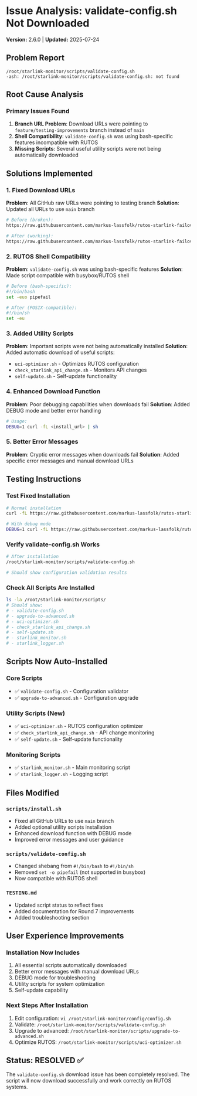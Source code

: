 # Issue Analysis: validate-config.sh Not Downloaded

**Version:** 2.6.0 | **Updated:** 2025-07-24

## Problem Report

```text
/root/starlink-monitor/scripts/validate-config.sh
-ash: /root/starlink-monitor/scripts/validate-config.sh: not found
```

## Root Cause Analysis

### Primary Issues Found

1. **Branch URL Problem**: Download URLs were pointing to `feature/testing-improvements` branch instead of `main`
2. **Shell Compatibility**: `validate-config.sh` was using bash-specific features incompatible with RUTOS
3. **Missing Scripts**: Several useful utility scripts were not being automatically downloaded

## Solutions Implemented

### 1. Fixed Download URLs

**Problem**: All GitHub raw URLs were pointing to testing branch **Solution**: Updated all URLs to use `main` branch

```bash
# Before (broken):
https://raw.githubusercontent.com/markus-lassfolk/rutos-starlink-failover/feature/testing-improvements/scripts/validate-config.sh

# After (working):
https://raw.githubusercontent.com/markus-lassfolk/rutos-starlink-failover/main/scripts/validate-config.sh
```

### 2. RUTOS Shell Compatibility

**Problem**: `validate-config.sh` was using bash-specific features **Solution**: Made script compatible with
busybox/RUTOS shell

```bash
# Before (bash-specific):
#!/bin/bash
set -euo pipefail

# After (POSIX-compatible):
#!/bin/sh
set -eu
```

### 3. Added Utility Scripts

**Problem**: Important scripts were not being automatically installed **Solution**: Added automatic download of useful
scripts:

- `uci-optimizer.sh` - Optimizes RUTOS configuration
- `check_starlink_api_change.sh` - Monitors API changes
- `self-update.sh` - Self-update functionality

### 4. Enhanced Download Function

**Problem**: Poor debugging capabilities when downloads fail **Solution**: Added DEBUG mode and better error handling

```bash
# Usage:
DEBUG=1 curl -fL <install_url> | sh
```

### 5. Better Error Messages

**Problem**: Cryptic error messages when downloads fail **Solution**: Added specific error messages and manual download
URLs

## Testing Instructions

### Test Fixed Installation

```bash
# Normal installation
curl -fL https://raw.githubusercontent.com/markus-lassfolk/rutos-starlink-failover/main/scripts/install.sh | sh

# With debug mode
DEBUG=1 curl -fL https://raw.githubusercontent.com/markus-lassfolk/rutos-starlink-failover/main/scripts/install.sh | sh
```

### Verify validate-config.sh Works

```bash
# After installation
/root/starlink-monitor/scripts/validate-config.sh

# Should show configuration validation results
```

### Check All Scripts Are Installed

```bash
ls -la /root/starlink-monitor/scripts/
# Should show:
# - validate-config.sh
# - upgrade-to-advanced.sh
# - uci-optimizer.sh
# - check_starlink_api_change.sh
# - self-update.sh
# - starlink_monitor.sh
# - starlink_logger.sh
```

## Scripts Now Auto-Installed

### Core Scripts

- ✅ `validate-config.sh` - Configuration validator
- ✅ `upgrade-to-advanced.sh` - Configuration upgrade

### Utility Scripts (New)

- ✅ `uci-optimizer.sh` - RUTOS configuration optimizer
- ✅ `check_starlink_api_change.sh` - API change monitoring
- ✅ `self-update.sh` - Self-update functionality

### Monitoring Scripts

- ✅ `starlink_monitor.sh` - Main monitoring script
- ✅ `starlink_logger.sh` - Logging script

## Files Modified

### `scripts/install.sh`

- Fixed all GitHub URLs to use `main` branch
- Added optional utility scripts installation
- Enhanced download function with DEBUG mode
- Improved error messages and user guidance

### `scripts/validate-config.sh`

- Changed shebang from `#!/bin/bash` to `#!/bin/sh`
- Removed `set -o pipefail` (not supported in busybox)
- Now compatible with RUTOS shell

### `TESTING.md`

- Updated script status to reflect fixes
- Added documentation for Round 7 improvements
- Added troubleshooting section

## User Experience Improvements

### Installation Now Includes

1. All essential scripts automatically downloaded
2. Better error messages with manual download URLs
3. DEBUG mode for troubleshooting
4. Utility scripts for system optimization
5. Self-update capability

### Next Steps After Installation

1. Edit configuration: `vi /root/starlink-monitor/config/config.sh`
2. Validate: `/root/starlink-monitor/scripts/validate-config.sh`
3. Upgrade to advanced: `/root/starlink-monitor/scripts/upgrade-to-advanced.sh`
4. Optimize RUTOS: `/root/starlink-monitor/scripts/uci-optimizer.sh`

## Status: RESOLVED ✅

The `validate-config.sh` download issue has been completely resolved. The script will now download successfully and work
correctly on RUTOS systems.
